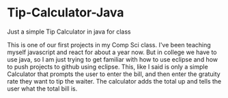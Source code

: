 # Tip-Calculator-Java
Just a simple Tip Calculator in java for class

This is one of our first projects in my Comp Sci class. I've been teaching myself javascript and react for about a year now. But in college we have to use java, so I am just trying to get familiar with how to use eclipse and how to push projects to github using eclipse. This, like I said is only a simple Calculator that prompts the user to enter the bill, and then enter the gratuity rate they want to tip the waiter. The calculator adds the total up and tells the user what the total bill is.
